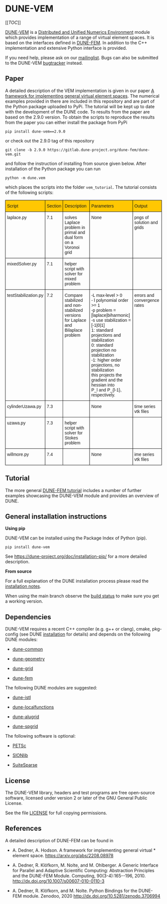 DUNE-VEM
========

[[_TOC_]]

[DUNE-VEM][20] is a [Distributed and Unified Numerics Environment][1]
module which provides implementation of a range of virtual element
spaces. It is based on the interfaces defined in [DUNE-FEM][0].
In addition to the C++ implementation and extensive Python interface
is provided.

If you need help, please ask on our [mailinglist][5]. Bugs can also be submitted
to the DUNE-VEM [bugtracker][6] instead.

Paper
-----

A detailed description of the VEM implementation is given in our paper
[A framework for implementing general virtual element spaces][21].
The numerical examples provided in there are included in this repository
and are part of the Python package uploaded to PyPi. The tutorial will be
kept up to date with the development of the DUNE code. To results from the
paper are based on the 2.9.0 version.
To obtain the scripts to reproduce the results from the paper you can
either install the package from PyPi
```
pip install dune-vem==2.9.0
```
or check out the 2.9.0 tag of this repository
```
git clone -b 2.9.0 https://gitlab.dune-project.org/dune-fem/dune-vem.git
```
and follow the instruction of installing from source given below.
After installation of the Python package you can run
```
python -m dune.vem
```
which places the scripts into the folder ``vem_tutorial``. The tutorial
consists of the following scripts:

<style type="text/css">
.tg  {border-collapse:collapse;border-spacing:0;}
.tg td{border-color:black;border-style:solid;border-width:1px;font-family:Arial, sans-serif;font-size:14px;
  overflow:hidden;padding:10px 5px;word-break:normal;}
.tg th{border-color:black;border-style:solid;border-width:1px;font-family:Arial, sans-serif;font-size:14px;
  font-weight:normal;overflow:hidden;padding:10px 5px;word-break:normal;}
.tg .tg-jlhb{background-color:#ffc702;border-color:#000000;text-align:left;vertical-align:top}
.tg .tg-0lax{text-align:left;vertical-align:top}
</style>
<table class="tg">
<thead>
  <tr>
    <th class="tg-jlhb">Script</th>
    <th class="tg-jlhb">Section</th>
    <th class="tg-jlhb">Description</th>
    <th class="tg-jlhb">Parameters</th>
    <th class="tg-jlhb">Output</th>
  </tr>
</thead>
<tbody>
  <tr>
    <td class="tg-0lax">laplace.py</td>
    <td class="tg-0lax">7.1</td>
    <td class="tg-0lax">solves Laplace problem in <br>primal and dual form on a Voronoi grid</td>
    <td class="tg-0lax">None</td>
    <td class="tg-0lax">pngs of solution and grids</td>
  </tr>
  <tr>
    <td class="tg-0lax">mixedSolver.py</td>
    <td class="tg-0lax">7.1<br></td>
    <td class="tg-0lax">helper script with solver for mixed problem</td>
    <td class="tg-0lax"></td>
    <td class="tg-0lax"></td>
  </tr>
  <tr>
    <td class="tg-0lax">testStabilization.py</td>
    <td class="tg-0lax">7.2</td>
    <td class="tg-0lax">Compare stabilized and non-stabilized versions<br>for Laplace and Bilaplace problem<br></td>
    <td class="tg-0lax">-L max-level &gt; 0<br>- l polynomial order &gt;= 1<br>-p problem = [laplace|biharmonic]<br>-s use stabilization = [-1|0|1]<br>     1: standard projections and stabilization<br>     0: standard projection no stabilization<br>    -1: higher order projections, no stabilization<br>         this projects the gradient and the hessian into <br>         P_l and P_{l-1}, respectively.</td>
    <td class="tg-0lax">errors and convergence rates</td>
  </tr>
  <tr>
    <td class="tg-0lax">cylinderUzawa.py</td>
    <td class="tg-0lax">7.3<br></td>
    <td class="tg-0lax"></td>
    <td class="tg-0lax">None</td>
    <td class="tg-0lax">time series vtk files</td>
  </tr>
  <tr>
    <td class="tg-0lax">uzawa.py</td>
    <td class="tg-0lax">7.3<br></td>
    <td class="tg-0lax">helper script with solver for Stokes problem</td>
    <td class="tg-0lax"></td>
    <td class="tg-0lax"></td>
  </tr>
  <tr>
    <td class="tg-0lax">willmore.py</td>
    <td class="tg-0lax">7.4</td>
    <td class="tg-0lax"></td>
    <td class="tg-0lax">None</td>
    <td class="tg-0lax">ime series vtk files</td>
  </tr>
</tbody>
</table>

Tutorial
--------

The more general [DUNE-FEM tutorial][18] includes a number of further examples showcasing the DUNE-VEM module
and provides an overview of DUNE.


General installation instructions
---------------------------------

**Using pip**

DUNE-VEM can be installed using the Package Index of Python (pip).

```
pip install dune-vem
```

See https://dune-project.org/doc/installation-pip/ for a more detailed
description.

**From source**

For a full explanation of the DUNE installation process please read
the [installation notes][2].

When using the main branch observe the [build status][19]
to make sure you get a working version.

Dependencies
------------

DUNE-VEM requires a recent C++ compiler (e.g. g++ or clang),
cmake, pkg-config (see DUNE [installation][2] for details)
and depends on the following DUNE modules:

* [dune-common][10]

* [dune-geometry][11]

* [dune-grid][12]

* [dune-fem][12]

The following DUNE modules are suggested:

* [dune-istl][13]

* [dune-localfunctions][14]

* [dune-alugrid][8]

* [dune-spgrid][9]

The following software is optional:

* [PETSc][3]

* [SIONlib][16]

* [SuiteSparse][15]

License
-------

The DUNE-VEM library, headers and test programs are free open-source software,
licensed under version 2 or later of the GNU General Public License.

See the file [LICENSE][7] for full copying permissions.


References
----------

A detailed description of DUNE-FEM can be found in

* A. Dedner, A. Hodson. A framework for implementing general virtual * element space.
  https://arxiv.org/abs/2208.08978

* A. Dedner, R. Klöfkorn, M. Nolte, and M. Ohlberger. A Generic Interface for Parallel and Adaptive Scientific Computing:
  Abstraction Principles and the DUNE-FEM Module.
  Computing, 90(3-4):165--196, 2010. http://dx.doi.org/10.1007/s00607-010-0110-3

* A. Dedner, R. Klöfkorn, and M. Nolte. Python Bindings for the DUNE-FEM module.
  Zenodoo, 2020 http://dx.doi.org/10.5281/zenodo.3706994


 [0]: https://www.dune-project.org/modules/dune-fem/
 [1]: https://www.dune-project.org
 [2]: https://www.dune-project.org/doc/installation/
 [3]: http://www.mcs.anl.gov/petsc/
 [4]: http://eigen.tuxfamily.org
 [5]: http://lists.dune-project.org/mailman/listinfo/dune-fem
 [6]: http://gitlab.dune-project.org/dune-fem/dune-fem/issues
 [7]: LICENSE.md
 [8]: http://gitlab.dune-project.org/extensions/dune-alugrid
 [9]: http://gitlab.dune-project.org/extensions/dune-spgrid
 [10]: http://gitlab.dune-project.org/core/dune-common
 [11]: http://gitlab.dune-project.org/core/dune-geometry
 [12]: http://gitlab.dune-project.org/core/dune-grid
 [13]: http://gitlab.dune-project.org/core/dune-istl
 [14]: http://gitlab.dune-project.org/core/dune-localfunctions
 [15]: http://faculty.cse.tamu.edu/davis/suitesparse.html
 [16]: http://www.fz-juelich.de/jsc/sionlib
 [17]: http://icl.cs.utk.edu/papi/software/index.html
 [18]: https://dune-project.org/sphinx/content/sphinx/dune-fem/
 [19]: https://gitlab.dune-project.org/dune-fem/dune-fem/-/pipelines/
 [20]: https://www.dune-project.org/modules/dune-vem/
 [21]: https://arxiv.org/abs/2208.08978

